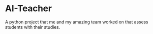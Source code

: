 # AI-Teacher
A python project that me and my amazing team worked on that assess students with their studies. 

